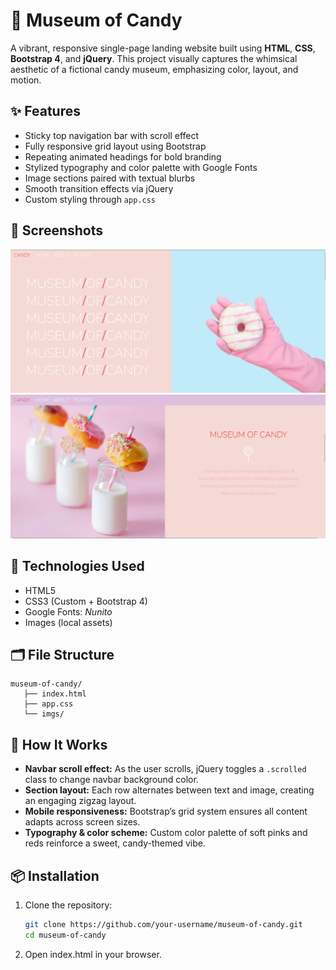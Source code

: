 # 🎨 Museum of Candy

A vibrant, responsive single-page landing website built using **HTML**, **CSS**, **Bootstrap 4**, and **jQuery**. This project visually captures the whimsical aesthetic of a fictional candy museum, emphasizing color, layout, and motion.

## ✨ Features

- Sticky top navigation bar with scroll effect
- Fully responsive grid layout using Bootstrap
- Repeating animated headings for bold branding
- Stylized typography and color palette with Google Fonts
- Image sections paired with textual blurbs
- Smooth transition effects via jQuery
- Custom styling through `app.css`

## 📸 Screenshots

![Screenshot of Museum of Candy](imgs/screenshot-1.png)
![Screenshot of Museum of Candy](imgs/screenshot-2.png)

## 🚀 Technologies Used

- HTML5
- CSS3 (Custom + Bootstrap 4)
- Google Fonts: *Nunito*
- Images (local assets)

## 🗂️ File Structure

  <pre><code>museum-of-candy/ 
   ├── index.html 
   ├── app.css 
   └── imgs/ </code></pre>


## 🧠 How It Works

- **Navbar scroll effect:** As the user scrolls, jQuery toggles a `.scrolled` class to change navbar background color.
- **Section layout:** Each row alternates between text and image, creating an engaging zigzag layout.
- **Mobile responsiveness:** Bootstrap’s grid system ensures all content adapts across screen sizes.
- **Typography & color scheme:** Custom color palette of soft pinks and reds reinforce a sweet, candy-themed vibe.

## 📦 Installation

1. Clone the repository:
   ```bash
   git clone https://github.com/your-username/museum-of-candy.git
   cd museum-of-candy

2. Open index.html in your browser.
